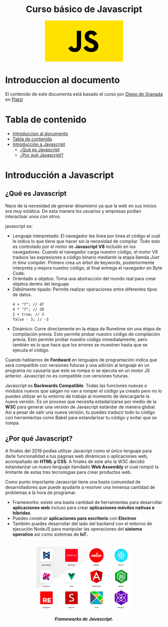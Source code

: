 <div align="center">
  <h1>Curso básico de Javascript</h1>
</div>

<div align="center"> 
  <img src="readme_img/javascript.png" width="250">
</div>

# Introduccion al documento

El contenido de este documenta está basado el curso por  [Diego de Granada](https://github.com/degranda) en  [Platzi](https://platzi.com/clases/basico-javascript/)

# Tabla de contenido
- [Introduccion al documento](#introduccion-al-documento)
- [Tabla de contenido](#tabla-de-contenido)
- [Introducción a Javascript](#introducción-a-javascript)
  - [¿Qué es Javascript](#qué-es-javascript)
  - [¿Por qué Javascript?](#por-qué-javascript)
  
# Introducción a Javascript
## ¿Qué es Javascript
Nace de la necesidad de generar dinamismo ya que la web en sus inicios era muy estática. De esta manera los usuarios y empresas podían interactuar unos con otros.

javascript es: 

- Lenguaje interpretado: El navegador lee linea por linea el código el cual le indica lo que tiene que hacer sin la necesidad de compilar. Todo esto es controlado por el motor de **Javascript V8** incluido en los navegadores.
Cuando el navegador carga nuestro código, el motor V8 traduce las expresiones a código binario mediante la etapa llamda *Just in time compiler*. Primero crea un árbol de keywords, posteriormente interpreta y mejora nuestro código, al final entrega el navegador en Byte Code.
- Orientado a objetos: Toma una abstracción del mundo real para crear objetos dentro del lenguaje
- Débilmente tipado: Permite realizar operaciones entre diferentes tipos de datos.
  ```
  4 + "7"; // 47
  4 * "7"; // 28
  2 + true; // 3
  false - 3; // -3
  ```
- Dinámico: Corre directamente en la etapa de Runetime sin una etapa de compilación previa. Esto permite probar nuestro código de compilación previa. Esto permite probar nuestro código inmediatamente, pero también es lo que hace que los errores se muestren hasta que se ejecuta el código.

Cuando hablamos de **Fordward** en lenguajes de programación indica que será compatible con versiones futuras y una adición al lenguaje en un programa no causaría que este se rompa si se ejecuta en un motor JS anterior. Javascript no es compatible con versiones futuras.

Javascript es **Backwards Compatible**. Todas las funciones nuevas o módulos nuevos que salgan no van a romper el código ya creado pero no lo puedes utilizar en tu entorno de trabajo al momento de descargarte la nueva versión. Es un proceso que necesita estadarizarse por medio de la **W3C** para generar una versión de Javascript estándar de manera global. Así a pesar de salir una nueva versión, tu puedes traducir todo tu código con herramientas como Babel para estandarizar tu código y evitar que se rompa.



## ¿Por qué Javascript?
A finales del 2019 podías utilizar Javacript como el único lenguaje para darle funcionalidad a tus páginas web dinámicas o aplicaciones web, acompañado de **HTML y CSS**. A finales de este año la W3C decidió estandarizar un nuevo lenguaje llamdado **Web Assembly** el cual rompió la limitante de estas tres tecnologías para crear productos web.

Como punto importante Javascript tiene una basta comunidad de desarrolladores que puede ayudarte a resolver una inmensa cantidad de problemas a la hora de programar.

- Frameworks: existe una basta cantidad de herramientas para desarrollar **aplicaciones web** incluso para crear **aplicaciones móviles nativas e híbridas**.
- Puedes construir **aplicaciones para escritorio** con **Electron**
- También puedes desarrollar del lado del backend con el entorno de ejecución NodeJS para manipular las operaciones del **sistema operativo** así como sistemas de **IoT.**
<br>
<div align="center"> 
  <img src="readme_img/javascript-frameworks.png" height="200">
  <h5>Frameworks de Javascript.</h5>
</div>
<br>
